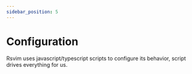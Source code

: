 ```yaml
---
sidebar_position: 5
---
```


# Configuration

Rsvim uses javascript/typescript scripts to configure its behavior, script drives everything for us.
